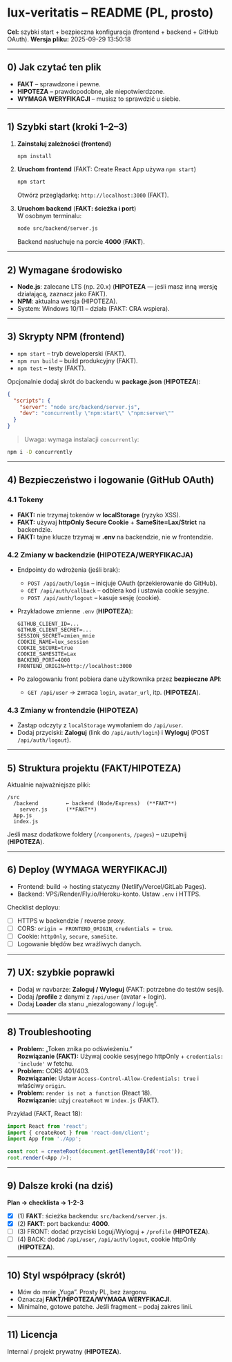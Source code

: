 # lux-veritatis – README (PL, prosto)

**Cel:** szybki start + bezpieczna konfiguracja (frontend + backend + GitHub OAuth).
**Wersja pliku:** 2025-09-29 13:50:18

---

## 0) Jak czytać ten plik
- **FAKT** – sprawdzone i pewne.
- **HIPOTEZA** – prawdopodobne, ale niepotwierdzone.
- **WYMAGA WERYFIKACJI** – musisz to sprawdzić u siebie.

---

## 1) Szybki start (kroki 1–2–3)

1) **Zainstaluj zależności (frontend)**  
   ```bash
   npm install
   ```

2) **Uruchom frontend** (FAKT: Create React App używa `npm start`)  
   ```bash
   npm start
   ```
   Otwórz przeglądarkę: `http://localhost:3000` (FAKT).

3) **Uruchom backend** (**FAKT: ścieżka i port**)  
   W osobnym terminalu:
   ```bash
   node src/backend/server.js
   ```
   Backend nasłuchuje na porcie **4000** (**FAKT**).

---

## 2) Wymagane środowisko
- **Node.js**: zalecane LTS (np. 20.x) (**HIPOTEZA** — jeśli masz inną wersję działającą, zaznacz jako FAKT).
- **NPM**: aktualna wersja (HIPOTEZA).
- System: Windows 10/11 – działa (FAKT: CRA wspiera).

---

## 3) Skrypty NPM (frontend)
- `npm start` – tryb deweloperski (FAKT).
- `npm run build` – build produkcyjny (FAKT).
- `npm test` – testy (FAKT).

Opcjonalnie dodaj skrót do backendu w **package.json** (**HIPOTEZA**):
```json
{
  "scripts": {
    "server": "node src/backend/server.js",
    "dev": "concurrently \"npm:start\" \"npm:server\""
  }
}
```
> Uwaga: wymaga instalacji `concurrently`:
```bash
npm i -D concurrently
```

---

## 4) Bezpieczeństwo i logowanie (GitHub OAuth)

### 4.1 Tokeny
- **FAKT:** nie trzymaj tokenów w **localStorage** (ryzyko XSS).
- **FAKT:** używaj **httpOnly Secure Cookie** + **SameSite=Lax/Strict** na backendzie.
- **FAKT:** tajne klucze trzymaj w **.env** na backendzie, nie w frontendzie.

### 4.2 Zmiany w backendzie (**HIPOTEZA/WERYFIKACJA**)
- Endpointy do wdrożenia (jeśli brak):
  - `POST /api/auth/login` – inicjuje OAuth (przekierowanie do GitHub).
  - `GET /api/auth/callback` – odbiera kod i ustawia cookie sesyjne.
  - `POST /api/auth/logout` – kasuje sesję (cookie).

- Przykładowe zmienne `.env` (**HIPOTEZA**):
  ```env
  GITHUB_CLIENT_ID=...
  GITHUB_CLIENT_SECRET=...
  SESSION_SECRET=zmien_mnie
  COOKIE_NAME=lux_session
  COOKIE_SECURE=true
  COOKIE_SAMESITE=Lax
  BACKEND_PORT=4000
  FRONTEND_ORIGIN=http://localhost:3000
  ```

- Po zalogowaniu front pobiera dane użytkownika przez **bezpieczne API**:
  - `GET /api/user` → zwraca `login`, `avatar_url`, itp. (**HIPOTEZA**).

### 4.3 Zmiany w frontendzie (**HIPOTEZA**)
- Zastąp odczyty z `localStorage` wywołaniem do `/api/user`.
- Dodaj przyciski: **Zaloguj** (link do `/api/auth/login`) i **Wyloguj** (POST `/api/auth/logout`).

---

## 5) Struktura projektu (**FAKT/HIPOTEZA**)
Aktualnie najważniejsze pliki:
```
/src
  /backend         ← backend (Node/Express)  (**FAKT**)
    server.js      (**FAKT**)
  App.js
  index.js
```
Jeśli masz dodatkowe foldery (`/components`, `/pages`) – uzupełnij (**HIPOTEZA**).

---

## 6) Deploy (**WYMAGA WERYFIKACJI**)
- Frontend: build → hosting statyczny (Netlify/Vercel/GitLab Pages).  
- Backend: VPS/Render/Fly.io/Heroku-konto. Ustaw `.env` i HTTPS.

Checklist deployu:
- [ ] HTTPS w backendzie / reverse proxy.
- [ ] CORS: `origin = FRONTEND_ORIGIN`, `credentials = true`.
- [ ] Cookie: `httpOnly`, `secure`, `sameSite`.
- [ ] Logowanie błędów bez wrażliwych danych.

---

## 7) UX: szybkie poprawki
- Dodaj w navbarze: **Zaloguj / Wyloguj** (FAKT: potrzebne do testów sesji).
- Dodaj **/profile** z danymi z `/api/user` (avatar + login).
- Dodaj **Loader** dla stanu „niezalogowany / loguję”.

---

## 8) Troubleshooting
- **Problem:** „Token znika po odświeżeniu.”  
  **Rozwiązanie (FAKT):** Używaj cookie sesyjnego httpOnly + `credentials: 'include'` w fetchu.
- **Problem:** CORS 401/403.  
  **Rozwiązanie:** Ustaw `Access-Control-Allow-Credentials: true` i właściwy `origin`.
- **Problem:** `render is not a function` (React 18).  
  **Rozwiązanie:** użyj `createRoot` w `index.js` (FAKT).

Przykład (FAKT, React 18):
```js
import React from 'react';
import { createRoot } from 'react-dom/client';
import App from './App';

const root = createRoot(document.getElementById('root'));
root.render(<App />);
```

---

## 9) Dalsze kroki (na dziś)
**Plan → checklista → 1-2-3**  
- [x] (1) **FAKT**: ścieżka backendu: `src/backend/server.js`.
- [x] (2) **FAKT**: port backendu: **4000**.
- [ ] (3) FRONT: dodać przyciski Loguj/Wyloguj + `/profile` (**HIPOTEZA**).
- [ ] (4) BACK: dodać `/api/user`, `/api/auth/logout`, cookie httpOnly (**HIPOTEZA**).

---

## 10) Styl współpracy (skrót)
- Mów do mnie „Yuga”. Prosty PL, bez żargonu.  
- Oznaczaj **FAKT/HIPOTEZA/WYMAGA WERYFIKACJI**.  
- Minimalne, gotowe patche. Jeśli fragment – podaj zakres linii.

---

## 11) Licencja
Internal / projekt prywatny (**HIPOTEZA**).
